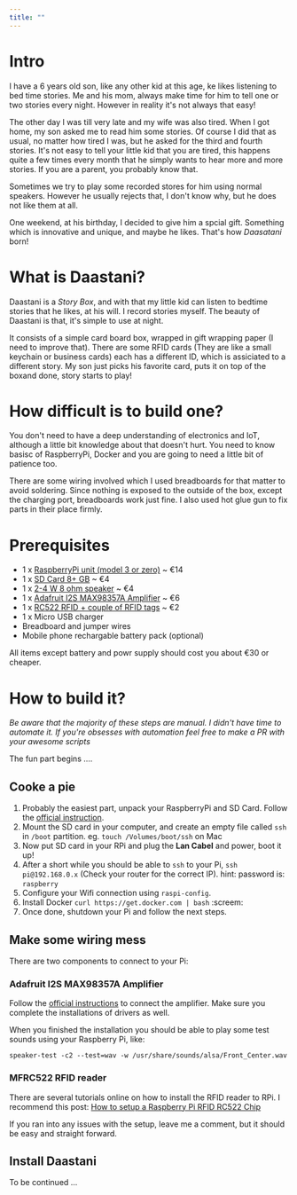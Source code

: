 ```yaml
---
title: ""
---
```


# Intro

I have a 6 years old son, like any other kid at this age, ke likes listening to bed time stories.
Me and his mom, always make time for him to tell one or two stories every night. However in reality it's not always that easy!

The other day I was till very late and my wife was also tired. When I got home, my son asked me to read him some stories.
Of course I did that as usual, no matter how tired I was, but he asked for the third and fourth stories.
It's not easy to tell your little kid that you are tired, this happens quite a few times every month that he simply wants to 
hear more and more stories. If you are a parent, you probably know that.

Sometimes we try to play some recorded stores for him using normal speakers.
However he usually rejects that, I don't know why, but he does not like them at all.

One weekend, at his birthday, I decided to give him a spcial gift. Something which is innovative and unique, and maybe he likes.
That's how *Daasatani* born!

# What is Daastani?

Daastani is a *Story Box*, and with that my little kid can listen to bedtime stories that he likes, at his will.
I record stories myself. The beauty of Daastani is that, it's simple to use at night. 

It consists of a simple card board box, wrapped in gift wrapping paper (I need to improve that). There are some RFID cards 
(They are like a small keychain or business cards) each has a different ID, which is assiciated to 
a different story. My son just picks his favorite card, puts it on top of the boxand done, story starts to play!

# How difficult is to build one?

You don't need to have a deep understanding of electronics and IoT, although a little bit knowledge about that doesn't hurt.
You need to know basisc of RaspberryPi, Docker and you are going to need a little bit of patience too.

There are some wiring involved which I used breadboards for that matter to avoid soldering.
Since nothing is exposed to the outside of the box, except the charging port, breadboards work just fine.
I also used hot glue gun to fix parts in their place firmly.

# Prerequisites

* 1 x [RaspberryPi unit (model 3 or zero)](https://www.adafruit.com/product/3708) ~ €14
* 1 x [SD Card 8+ GB](https://www.google.de/search?tbm=shop&q=sd+card+9gb) ~ €4
* 1 x [2-4 W 8 ohm speaker](https://www.amazon.de/gp/product/B00Y0IZD5K/) ~ €4
* 1 x [Adafruit I2S MAX98357A Amplifier](https://www.adafruit.com/product/3006) ~ €6
* 1 x [RC522 RFID + couple of RFID tags](https://www.google.de/search?tbm=shop&q=rc522+rfid&oq=rc522+rfid) ~ €2
* 1 x Micro USB charger
* Breadboard and jumper wires
* Mobile phone rechargable battery pack (optional)

All items except battery and powr supply should cost you about €30 or cheaper.


# How to build it?

*Be aware that the majority of these steps are manual. I didn't have time to automate it. If you're obsesses with automation feel free to make a PR with your awesome scripts*

The fun part begins ....

## Cooke a pie

1. Probably the easiest part, unpack your RaspberryPi and SD Card. Follow the [official instruction](https://www.raspberrypi.org/documentation/installation/installing-images/README.md).
2. Mount the SD card in your computer, and create an empty file called `ssh` in `/boot` partition. eg. `touch /Volumes/boot/ssh` on Mac
3. Now put SD card in your RPi and plug the **Lan Cabel** and power, boot it up!
4. After a short while you should be able to `ssh` to your Pi, `ssh pi@192.168.0.x` (Check your router for the correct IP). hint: password is: `raspberry`
5. Configure your Wifi connection using `raspi-config`.
6. Install Docker `curl https://get.docker.com | bash` :screem:
7. Once done, shutdown your Pi and follow the next steps.

## Make some wiring mess

There are two components to connect to your Pi:

### Adafruit I2S MAX98357A Amplifier

Follow the [official instructions](https://learn.adafruit.com/adafruit-max98357-i2s-class-d-mono-amp/assembly) to connect the amplifier. Make sure you complete the installations of drivers as well.

When you finished the installation you should be able to play some test sounds using your Raspberry Pi, like:

`speaker-test -c2 --test=wav -w /usr/share/sounds/alsa/Front_Center.wav`

### MFRC522 RFID reader

There are several tutorials online on how to install the RFID reader to RPi. I recommend this post: [How to setup a Raspberry Pi RFID RC522 Chip](https://pimylifeup.com/raspberry-pi-rfid-rc522/)

If you ran into any issues with the setup, leave me a comment, but it should be easy and straight forward.

## Install Daastani

To be continued ...
